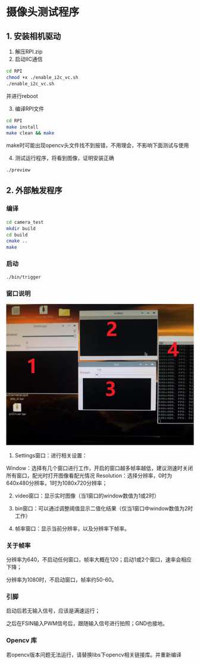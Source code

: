 #  摄像头测试程序

## 1. 安装相机驱动

1. 解压RPI.zip
2.  启动IIC通信
```bash
cd RPI
chmod +x ./enable_i2c_vc.sh
./enable_i2c_vc.sh
```
并进行reboot

3. 编译RPI文件
```bash
cd RPI
make install
make clean && make
```
make时可能出现opencv头文件找不到报错，不用理会，不影响下面测试与使用

4.  测试运行程序，将看到图像，证明安装正确
```bash
./preview
```


## 2. 外部触发程序

### 编译

```bash
cd camera_test
mkdir build
cd build
cmake ..
make
```

### 启动

```bash
./bin/trigger
```

### 窗口说明

![程序运行截图](https://raw.githubusercontent.com/LarryDong/camera_test/master/gitpic.bmp)

1. Settings窗口：进行相关设置：

  Window：选择有几个窗口进行工作，开启的窗口越多帧率越低，建议测速时关闭所有窗口，配光时打开图像看配光情况
	Resolution：选择分辨率，0时为640x480分辨率，1时为1080x720分辨率；

2. video窗口：显示实时图像（当1窗口的window数值为1或2时）

3. bin窗口：可以通过调整阈值显示二值化结果（仅当1窗口中window数值为2时工作）

4. 帧率窗口：显示当前分辨率，以及分辨率下帧率。

 ### 关于帧率

分辨率为640，不启动任何窗口，帧率大概在120；启动1或2个窗口，速率会相应下降；

分辨率为1080时，不启动窗口，帧率约50-60。

 ### 引脚

启动后若无输入信号，应该是满速运行；

之后在FSIN输入PWM信号后，跟随输入信号进行拍照；GND也接地。

 ### Opencv 库

若opencv版本问题无法运行，请替换libs下opencv相关链接库。并重新编译
